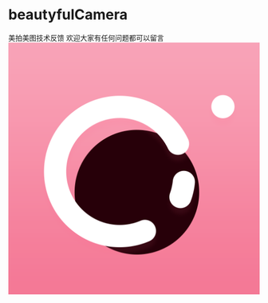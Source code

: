# beautyfulCamera
美拍美图技术反馈
欢迎大家有任何问题都可以留言
![image](https://github.com/BluseJay/beautyfulCamera/blob/master/icon.png)
